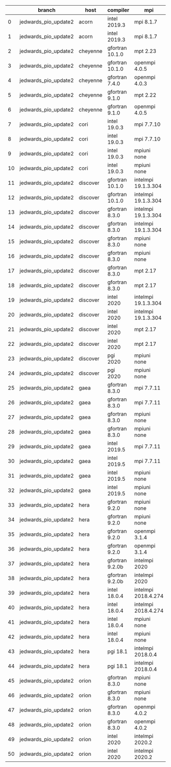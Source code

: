 |    | branch               | host     | compiler        | mpi                 | netcdf      | o_g   | os     | build   | u_pass   | u_fail   | s_pass   | s_fail   | e_pass   | e_fail   | nuopc_pass   | nuopc_fail   | artifacts_hash                                                                                                                                                                 | modified                  |
|----|----------------------|----------|-----------------|---------------------|-------------|-------|--------|---------|----------|----------|----------|----------|----------|----------|--------------|--------------|--------------------------------------------------------------------------------------------------------------------------------------------------------------------------------|---------------------------|
|  0 | jedwards_pio_update2 | acorn    | intel 2019.3    | mpi 8.1.7           | 4.7.4 4.5.3 | O     | Unicos | pass    | 13647    | 0        | 49       | 0        | 80       | 0        | 50           | 0            | [artifacts](https://github.com/esmf-org/esmf-test-artifacts/tree/34891076ba96c4da22da1efb8147e32aec9bae75/jedwards_pio_update2/acorn/intel/2019.3/O/mpi/8.1.7)                 | 2022-03-15 01:57:15 +0000 |
|  1 | jedwards_pio_update2 | acorn    | intel 2019.3    | mpi 8.1.7           | 4.7.4 4.5.3 | g     | Unicos | pass    | 13647    | 0        | 49       | 0        | 80       | 0        | 50           | 0            | [artifacts](https://github.com/esmf-org/esmf-test-artifacts/tree/a80bb5da6a6a793912a2feaba1f24e8265900fa4/jedwards_pio_update2/acorn/intel/2019.3/g/mpi/8.1.7)                 | 2022-03-15 01:58:04 +0000 |
|  2 | jedwards_pio_update2 | cheyenne | gfortran 10.1.0 | mpt 2.23            | 4.7.4 4.5.3 | O     | Linux  | pass    | 13647    | 0        | 49       | 0        | 80       | 0        | 50           | 0            | [artifacts](https://github.com/esmf-org/esmf-test-artifacts/tree/d254f0f2822aeff32d17a2570e07d44b01d875c7/jedwards_pio_update2/cheyenne/gfortran/10.1.0/O/mpt/2.23)            | 2022-03-15 06:36:41 -0600 |
|  3 | jedwards_pio_update2 | cheyenne | gfortran 10.1.0 | openmpi 4.0.5       | 4.7.4 4.5.3 | O     | Linux  | pass    | 13647    | 0        | 49       | 0        | 80       | 0        | 50           | 0            | [artifacts](https://github.com/esmf-org/esmf-test-artifacts/tree/bd624fae79f3edd0c617d459373be513b8a8eac2/jedwards_pio_update2/cheyenne/gfortran/10.1.0/O/openmpi/4.0.5)       | 2022-03-15 06:41:58 -0600 |
|  4 | jedwards_pio_update2 | cheyenne | gfortran 7.4.0  | openmpi 4.0.3       | 4.7.3 4.5.2 | O     | Linux  | pass    | 13647    | 0        | 49       | 0        | 80       | 0        | 50           | 0            | [artifacts](https://github.com/esmf-org/esmf-test-artifacts/tree/698493c1e29115e7a6f633d95406c104d1c40209/jedwards_pio_update2/cheyenne/gfortran/7.4.0/O/openmpi/4.0.3)        | 2022-03-15 06:37:08 -0600 |
|  5 | jedwards_pio_update2 | cheyenne | gfortran 9.1.0  | mpt 2.22            | 4.7.3 4.5.2 | O     | Linux  | pass    | 13647    | 0        | 49       | 0        | 80       | 0        | 50           | 0            | [artifacts](https://github.com/esmf-org/esmf-test-artifacts/tree/741f6a6224b2aa2adff48e9e42dcc7e1a033b458/jedwards_pio_update2/cheyenne/gfortran/9.1.0/O/mpt/2.22)             | 2022-03-15 06:34:45 -0600 |
|  6 | jedwards_pio_update2 | cheyenne | gfortran 9.1.0  | openmpi 4.0.5       | 4.7.3 4.5.2 | O     | Linux  | pass    | 13647    | 0        | 49       | 0        | 80       | 0        | 50           | 0            | [artifacts](https://github.com/esmf-org/esmf-test-artifacts/tree/b2e12aa3f2a5070acb3a7eb337602ad052522236/jedwards_pio_update2/cheyenne/gfortran/9.1.0/O/openmpi/4.0.5)        | 2022-03-15 06:39:51 -0600 |
|  7 | jedwards_pio_update2 | cori     | intel 19.0.3    | mpi 7.7.10          | 4.6.3 4.4.5 | O     | Unicos | pass    | pending  | pending  | pending  | pending  | pending  | pending  | pending      | pending      | [artifacts](https://github.com/esmf-org/esmf-test-artifacts/tree/faabed0e889a56296a6c24df911fdd2f1914e3cf/jedwards_pio_update2/cori/intel/19.0.3/O/mpi/7.7.10)                 | 2022-03-15 03:20:27 -0700 |
|  8 | jedwards_pio_update2 | cori     | intel 19.0.3    | mpi 7.7.10          | 4.6.3 4.4.5 | g     | Unicos | pass    | pending  | pending  | pending  | pending  | pending  | pending  | pending      | pending      | [artifacts](https://github.com/esmf-org/esmf-test-artifacts/tree/fecbcf10cd0e240dce1f59f579f51aa7a72f936f/jedwards_pio_update2/cori/intel/19.0.3/g/mpi/7.7.10)                 | 2022-03-15 04:19:56 -0700 |
|  9 | jedwards_pio_update2 | cori     | intel 19.0.3    | mpiuni none         | 4.6.3 4.4.5 | O     | Unicos | pass    | 12106    | 15       | 8        | 0        | 43       | 0        | 0            | 50           | [artifacts](https://github.com/esmf-org/esmf-test-artifacts/tree/7b031b68c7b5d9956fa2e9573507f5aed1db66b5/jedwards_pio_update2/cori/intel/19.0.3/O/mpiuni/none)                | 2022-03-15 07:53:34 -0700 |
| 10 | jedwards_pio_update2 | cori     | intel 19.0.3    | mpiuni none         | 4.6.3 4.4.5 | g     | Unicos | pass    | pending  | pending  | pending  | pending  | pending  | pending  | pending      | pending      | [artifacts](https://github.com/esmf-org/esmf-test-artifacts/tree/911179b73522f37b92c5d37c07e7e13b57c0ccd8/jedwards_pio_update2/cori/intel/19.0.3/g/mpiuni/none)                | 2022-03-15 03:34:57 -0700 |
| 11 | jedwards_pio_update2 | discover | gfortran 10.1.0 | intelmpi 19.1.3.304 | N/A N/A     | O     | Linux  | pass    | 13632    | 15       | 49       | 0        | 80       | 0        | 50           | 0            | [artifacts](https://github.com/esmf-org/esmf-test-artifacts/tree/ba6ecc10071788619a5b51d9a577d72923689fc4/jedwards_pio_update2/discover/gfortran/10.1.0/O/intelmpi/19.1.3.304) | 1647364638.890769         |
| 12 | jedwards_pio_update2 | discover | gfortran 10.1.0 | intelmpi 19.1.3.304 | N/A N/A     | g     | Linux  | pass    | 13632    | 15       | 49       | 0        | 80       | 0        | 50           | 0            | [artifacts](https://github.com/esmf-org/esmf-test-artifacts/tree/427316faa95218e03d75766b5b1431d788a7520b/jedwards_pio_update2/discover/gfortran/10.1.0/g/intelmpi/19.1.3.304) | 1647364638.8907354        |
| 13 | jedwards_pio_update2 | discover | gfortran 8.3.0  | intelmpi 19.1.3.304 | N/A N/A     | O     | Linux  | pass    | 13632    | 15       | 49       | 0        | 80       | 0        | 50           | 0            | [artifacts](https://github.com/esmf-org/esmf-test-artifacts/tree/ba6ecc10071788619a5b51d9a577d72923689fc4/jedwards_pio_update2/discover/gfortran/8.3.0/O/intelmpi/19.1.3.304)  | 1647364638.8907547        |
| 14 | jedwards_pio_update2 | discover | gfortran 8.3.0  | intelmpi 19.1.3.304 | N/A N/A     | g     | Linux  | pass    | 13632    | 15       | 49       | 0        | 80       | 0        | 50           | 0            | [artifacts](https://github.com/esmf-org/esmf-test-artifacts/tree/6a2b55eff1cd850cf390919d32b1d1bed3e73b92/jedwards_pio_update2/discover/gfortran/8.3.0/g/intelmpi/19.1.3.304)  | 1647364638.8907454        |
| 15 | jedwards_pio_update2 | discover | gfortran 8.3.0  | mpiuni none         | N/A N/A     | O     | Linux  | pass    | 12121    | 0        | 8        | 0        | 43       | 0        | 0            | 50           | [artifacts](https://github.com/esmf-org/esmf-test-artifacts/tree/abb98c01f8bafac13d4f0aaa1956e3b6bc9325e1/jedwards_pio_update2/discover/gfortran/8.3.0/O/mpiuni/none)          | 1647364638.8907597        |
| 16 | jedwards_pio_update2 | discover | gfortran 8.3.0  | mpiuni none         | N/A N/A     | g     | Linux  | pass    | 12121    | 0        | 8        | 0        | 43       | 0        | 0            | 50           | [artifacts](https://github.com/esmf-org/esmf-test-artifacts/tree/3bf16f720e38d06bea4fdccdb533762c0d1f32bc/jedwards_pio_update2/discover/gfortran/8.3.0/g/mpiuni/none)          | 1647364638.890704         |
| 17 | jedwards_pio_update2 | discover | gfortran 8.3.0  | mpt 2.17            | N/A N/A     | O     | Linux  | pass    | 13647    | 0        | 49       | 0        | 80       | 0        | 46           | 4            | [artifacts](https://github.com/esmf-org/esmf-test-artifacts/tree/3de733184805ef408cb3e11e803672716471cce8/jedwards_pio_update2/discover/gfortran/8.3.0/O/mpt/2.17)             | 1647364638.8907187        |
| 18 | jedwards_pio_update2 | discover | gfortran 8.3.0  | mpt 2.17            | N/A N/A     | g     | Linux  | pass    | 13647    | 0        | 49       | 0        | 80       | 0        | 46           | 4            | [artifacts](https://github.com/esmf-org/esmf-test-artifacts/tree/dc3ef3c7b9ac7d9d23de12af98d291e067bd13c1/jedwards_pio_update2/discover/gfortran/8.3.0/g/mpt/2.17)             | 1647364638.8907642        |
| 19 | jedwards_pio_update2 | discover | intel 2020      | intelmpi 19.1.3.304 | 4.8.0 4.5.4 | O     | Linux  | pass    | 13647    | 0        | 49       | 0        | 80       | 0        | 50           | 0            | [artifacts](https://github.com/esmf-org/esmf-test-artifacts/tree/dcd8e0ff98c601065e2a7427ef0df6c013554d86/jedwards_pio_update2/discover/intel/2020/O/intelmpi/19.1.3.304)      | 1647364638.8907242        |
| 20 | jedwards_pio_update2 | discover | intel 2020      | intelmpi 19.1.3.304 | 4.8.0 4.5.4 | g     | Linux  | pass    | 13647    | 0        | 49       | 0        | 80       | 0        | 50           | 0            | [artifacts](https://github.com/esmf-org/esmf-test-artifacts/tree/6a96eaa173ae18684647d2c0fdfdcc55d2f7e168/jedwards_pio_update2/discover/intel/2020/g/intelmpi/19.1.3.304)      | 1647364638.8907297        |
| 21 | jedwards_pio_update2 | discover | intel 2020      | mpt 2.17            | 4.8.0 4.5.4 | O     | Linux  | fail    | fail     | fail     | fail     | fail     | fail     | fail     | 0            | 50           | [artifacts](https://github.com/esmf-org/esmf-test-artifacts/tree/e6488b1ec15b128a677c2bb63c0189db95e831a4/jedwards_pio_update2/discover/intel/2020/O/mpt/2.17)                 | 1647364638.890663         |
| 22 | jedwards_pio_update2 | discover | intel 2020      | mpt 2.17            | 4.8.0 4.5.4 | g     | Linux  | fail    | fail     | fail     | fail     | fail     | fail     | fail     | 0            | 50           | [artifacts](https://github.com/esmf-org/esmf-test-artifacts/tree/384ec27f129213a1d1e7febecc3f1d3de15c9f00/jedwards_pio_update2/discover/intel/2020/g/mpt/2.17)                 | 1647364638.8907118        |
| 23 | jedwards_pio_update2 | discover | pgi 2020        | mpiuni none         | N/A N/A     | O     | Linux  | pass    | 11499    | 622      | 6        | 2        | 40       | 3        | 0            | 50           | [artifacts](https://github.com/esmf-org/esmf-test-artifacts/tree/c0429fd4a605eca1c33f76c6e675f381c1c1f769/jedwards_pio_update2/discover/pgi/2020/O/mpiuni/none)                | 1647364638.8907406        |
| 24 | jedwards_pio_update2 | discover | pgi 2020        | mpiuni none         | N/A N/A     | g     | Linux  | pass    | 11499    | 622      | 4        | 4        | 40       | 3        | 0            | 50           | [artifacts](https://github.com/esmf-org/esmf-test-artifacts/tree/9d1e1cfa68f8a1078704f696e7226f2e65906164/jedwards_pio_update2/discover/pgi/2020/g/mpiuni/none)                | 1647364638.8907497        |
| 25 | jedwards_pio_update2 | gaea     | gfortran 8.3.0  | mpi 7.7.11          | 4.6.3 4.4.5 | O     | Unicos | pass    | 13646    | 1        | 49       | 0        | 80       | 0        | 47           | 3            | [artifacts](https://github.com/esmf-org/esmf-test-artifacts/tree/bb3022905fdf5971fb4374e1c1ab20443f44d0c9/jedwards_pio_update2/gaea/gfortran/8.3.0/O/mpi/7.7.11)               | 1647364771.421334         |
| 26 | jedwards_pio_update2 | gaea     | gfortran 8.3.0  | mpi 7.7.11          | 4.6.3 4.4.5 | g     | Unicos | pass    | 13646    | 1        | 49       | 0        | 80       | 0        | 47           | 3            | [artifacts](https://github.com/esmf-org/esmf-test-artifacts/tree/4d38decd13f7b4947f8dd0f082b8f122ce0a05c9/jedwards_pio_update2/gaea/gfortran/8.3.0/g/mpi/7.7.11)               | 1647364771.4212902        |
| 27 | jedwards_pio_update2 | gaea     | gfortran 8.3.0  | mpiuni none         | 4.6.3 4.4.5 | O     | Unicos | pass    | 12121    | 0        | 8        | 0        | 43       | 0        | 0            | 50           | [artifacts](https://github.com/esmf-org/esmf-test-artifacts/tree/6c0b6aec45da44d0801ee9e6ebba949d12735c11/jedwards_pio_update2/gaea/gfortran/8.3.0/O/mpiuni/none)              | 1647364771.4213054        |
| 28 | jedwards_pio_update2 | gaea     | gfortran 8.3.0  | mpiuni none         | 4.6.3 4.4.5 | g     | Unicos | pass    | 12121    | 0        | 8        | 0        | 43       | 0        | 0            | 50           | [artifacts](https://github.com/esmf-org/esmf-test-artifacts/tree/3165cce73e0af7e549f3a49ebb0863d180c487e6/jedwards_pio_update2/gaea/gfortran/8.3.0/g/mpiuni/none)              | 1647364771.4211822        |
| 29 | jedwards_pio_update2 | gaea     | intel 2019.5    | mpi 7.7.11          | 4.6.3 4.4.5 | O     | Unicos | pass    | 13632    | 15       | 49       | 0        | 80       | 0        | 47           | 3            | [artifacts](https://github.com/esmf-org/esmf-test-artifacts/tree/a876d35bc1c0f886a535981e133b45e09ea3a496/jedwards_pio_update2/gaea/intel/2019.5/O/mpi/7.7.11)                 | 1647364771.4212704        |
| 30 | jedwards_pio_update2 | gaea     | intel 2019.5    | mpi 7.7.11          | 4.6.3 4.4.5 | g     | Unicos | pass    | 13632    | 15       | 49       | 0        | 80       | 0        | 47           | 3            | [artifacts](https://github.com/esmf-org/esmf-test-artifacts/tree/b1cbeec21e97fd5ab07db627ddbbd80e4970d982/jedwards_pio_update2/gaea/intel/2019.5/g/mpi/7.7.11)                 | 1647364771.4213614        |
| 31 | jedwards_pio_update2 | gaea     | intel 2019.5    | mpiuni none         | 4.6.3 4.4.5 | O     | Unicos | pass    | 12106    | 15       | 8        | 0        | 43       | 0        | 0            | 50           | [artifacts](https://github.com/esmf-org/esmf-test-artifacts/tree/b6e7a21c54761ee520f4ee2a78de912001611298/jedwards_pio_update2/gaea/intel/2019.5/O/mpiuni/none)                | 1647364771.4213476        |
| 32 | jedwards_pio_update2 | gaea     | intel 2019.5    | mpiuni none         | 4.6.3 4.4.5 | g     | Unicos | pass    | 12106    | 15       | 8        | 0        | 43       | 0        | 0            | 50           | [artifacts](https://github.com/esmf-org/esmf-test-artifacts/tree/7d0c9ec323bdb96396155bfe6bcd439682dccb70/jedwards_pio_update2/gaea/intel/2019.5/g/mpiuni/none)                | 1647364771.4213202        |
| 33 | jedwards_pio_update2 | hera     | gfortran 9.2.0  | mpiuni none         | 4.7.2 4.5.2 | O     | Linux  | pass    | 12121    | 0        | 8        | 0        | 43       | 0        | 0            | 50           | [artifacts](https://github.com/esmf-org/esmf-test-artifacts/tree/ea0149c780841b0d1b88179f2cc0db2690b4fb59/jedwards_pio_update2/hera/gfortran/9.2.0/O/mpiuni/none)              | 1647364941.7932222        |
| 34 | jedwards_pio_update2 | hera     | gfortran 9.2.0  | mpiuni none         | 4.7.2 4.5.2 | g     | Linux  | pass    | 12121    | 0        | 8        | 0        | 43       | 0        | 0            | 50           | [artifacts](https://github.com/esmf-org/esmf-test-artifacts/tree/ef31766d79736adf0c7dd9898700bf5b79ce5414/jedwards_pio_update2/hera/gfortran/9.2.0/g/mpiuni/none)              | 1647364941.793237         |
| 35 | jedwards_pio_update2 | hera     | gfortran 9.2.0  | openmpi 3.1.4       | 4.7.2 4.5.2 | O     | Linux  | fail    | fail     | fail     | fail     | fail     | fail     | fail     | 0            | 50           | [artifacts](https://github.com/esmf-org/esmf-test-artifacts/tree/2add6b52656c8f20a17ca298d94b3f3327025021/jedwards_pio_update2/hera/gfortran/9.2.0/O/openmpi/3.1.4)            | 1647364941.7931788        |
| 36 | jedwards_pio_update2 | hera     | gfortran 9.2.0  | openmpi 3.1.4       | 4.7.2 4.5.2 | g     | Linux  | fail    | fail     | fail     | fail     | fail     | fail     | fail     | 0            | 50           | [artifacts](https://github.com/esmf-org/esmf-test-artifacts/tree/9ca443589eff1e569352a6b73e9e49ddf66841bf/jedwards_pio_update2/hera/gfortran/9.2.0/g/openmpi/3.1.4)            | 1647364941.793272         |
| 37 | jedwards_pio_update2 | hera     | gfortran 9.2.0b | intelmpi 2020       | N/A N/A     | O     | Linux  | pass    | 0        | 8769     | 0        | 49       | 0        | 80       | 0            | 50           | [artifacts](https://github.com/esmf-org/esmf-test-artifacts/tree/cb42475c258bde9c006f644b80455d3ce9e32d84/jedwards_pio_update2/hera/gfortran/9.2.0b/O/intelmpi/2020)           | 1647364941.7932625        |
| 38 | jedwards_pio_update2 | hera     | gfortran 9.2.0b | intelmpi 2020       | N/A N/A     | g     | Linux  | pass    | 0        | 8769     | 0        | 49       | 0        | 80       | 0            | 50           | [artifacts](https://github.com/esmf-org/esmf-test-artifacts/tree/cb42475c258bde9c006f644b80455d3ce9e32d84/jedwards_pio_update2/hera/gfortran/9.2.0b/g/intelmpi/2020)           | 1647364941.7932677        |
| 39 | jedwards_pio_update2 | hera     | intel 18.0.4    | intelmpi 2018.4.274 | 4.7.4 4.5.3 | O     | Linux  | fail    | fail     | fail     | fail     | fail     | fail     | fail     | 0            | 50           | [artifacts](https://github.com/esmf-org/esmf-test-artifacts/tree/cf827af46d8db4dd6b5eeb1876ca3eaae3355752/jedwards_pio_update2/hera/intel/18.0.4/O/intelmpi/2018.4.274)        | 1647364941.7932305        |
| 40 | jedwards_pio_update2 | hera     | intel 18.0.4    | intelmpi 2018.4.274 | 4.7.4 4.5.3 | g     | Linux  | fail    | fail     | fail     | fail     | fail     | fail     | fail     | 0            | 50           | [artifacts](https://github.com/esmf-org/esmf-test-artifacts/tree/230416ce4a18ae8fdf2086d764b284c3882b9fdf/jedwards_pio_update2/hera/intel/18.0.4/g/intelmpi/2018.4.274)        | 1647364941.793244         |
| 41 | jedwards_pio_update2 | hera     | intel 18.0.4    | mpiuni none         | N/A N/A     | O     | Linux  | fail    | fail     | fail     | fail     | fail     | fail     | fail     | 0            | 50           | [artifacts](https://github.com/esmf-org/esmf-test-artifacts/tree/bf52bbcf5269951f3ed4ca1a85fb7f9ec200021e/jedwards_pio_update2/hera/intel/18.0.4/O/mpiuni/none)                | 1647364941.7932773        |
| 42 | jedwards_pio_update2 | hera     | intel 18.0.4    | mpiuni none         | N/A N/A     | g     | Linux  | fail    | fail     | fail     | fail     | fail     | fail     | fail     | 0            | 50           | [artifacts](https://github.com/esmf-org/esmf-test-artifacts/tree/798ccbf4a9e476e43098b2371154c9161c2d4d57/jedwards_pio_update2/hera/intel/18.0.4/g/mpiuni/none)                | 1647364941.793258         |
| 43 | jedwards_pio_update2 | hera     | pgi 18.1        | intelmpi 2018.0.4   | N/A N/A     | O     | Linux  | fail    | fail     | fail     | fail     | fail     | fail     | fail     | 0            | 50           | [artifacts](https://github.com/esmf-org/esmf-test-artifacts/tree/8a5b65561133c44ba64bfa02c6a278389bea7938/jedwards_pio_update2/hera/pgi/18.1/O/intelmpi/2018.0.4)              | 1647364941.7932482        |
| 44 | jedwards_pio_update2 | hera     | pgi 18.1        | intelmpi 2018.0.4   | N/A N/A     | g     | Linux  | fail    | fail     | fail     | fail     | fail     | fail     | fail     | 0            | 50           | [artifacts](https://github.com/esmf-org/esmf-test-artifacts/tree/ebbf083c2689bf3c0393006b3f9c058fefb4b3fd/jedwards_pio_update2/hera/pgi/18.1/g/intelmpi/2018.0.4)              | 1647364941.793253         |
| 45 | jedwards_pio_update2 | orion    | gfortran 8.3.0  | mpiuni none         | 4.7.4 4.5.3 | O     | Linux  | pass    | 12121    | 0        | 8        | 0        | 43       | 0        | 0            | 50           | [artifacts](https://github.com/esmf-org/esmf-test-artifacts/tree/9a8ef2e08f57a9f770dfba1d8c7e9b66bc690703/jedwards_pio_update2/orion/gfortran/8.3.0/O/mpiuni/none)             | 1647365202.7330217        |
| 46 | jedwards_pio_update2 | orion    | gfortran 8.3.0  | mpiuni none         | 4.7.4 4.5.3 | g     | Linux  | pass    | 12121    | 0        | 8        | 0        | 43       | 0        | 0            | 50           | [artifacts](https://github.com/esmf-org/esmf-test-artifacts/tree/cf2c00fdaf47a57f8e14b65ec27c63422c1e8301/jedwards_pio_update2/orion/gfortran/8.3.0/g/mpiuni/none)             | 1647365202.733011         |
| 47 | jedwards_pio_update2 | orion    | gfortran 8.3.0  | openmpi 4.0.2       | 4.7.4 4.5.3 | O     | Linux  | pass    | 13647    | 0        | 49       | 0        | 80       | 0        | 50           | 0            | [artifacts](https://github.com/esmf-org/esmf-test-artifacts/tree/b6d3140302dd3fc3322e5d0dc7f52803016b4821/jedwards_pio_update2/orion/gfortran/8.3.0/O/openmpi/4.0.2)           | 1647365202.7330303        |
| 48 | jedwards_pio_update2 | orion    | gfortran 8.3.0  | openmpi 4.0.2       | 4.7.4 4.5.3 | g     | Linux  | pass    | 13647    | 0        | 49       | 0        | 80       | 0        | 50           | 0            | [artifacts](https://github.com/esmf-org/esmf-test-artifacts/tree/4e2deadf6a17325230a4cd0543b5745ef998f5e9/jedwards_pio_update2/orion/gfortran/8.3.0/g/openmpi/4.0.2)           | 1647365202.73298          |
| 49 | jedwards_pio_update2 | orion    | intel 2020      | intelmpi 2020.2     | 4.7.4 4.5.3 | O     | Linux  | pass    | fail     | fail     | fail     | fail     | fail     | fail     | 0            | 0            | [artifacts](https://github.com/esmf-org/esmf-test-artifacts/tree/093a70f5deddae4713e681db7330a123cfcab989/jedwards_pio_update2/orion/intel/2020/O/intelmpi/2020.2)             | 1647365202.7330263        |
| 50 | jedwards_pio_update2 | orion    | intel 2020      | intelmpi 2020.2     | 4.7.4 4.5.3 | g     | Linux  | pass    | fail     | fail     | fail     | fail     | fail     | fail     | 0            | 0            | [artifacts](https://github.com/esmf-org/esmf-test-artifacts/tree/de888658ffc5c722aae80f4e8884621f7ca2ce05/jedwards_pio_update2/orion/intel/2020/g/intelmpi/2020.2)             | 1647365202.7330167        |